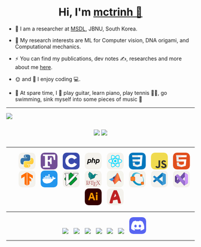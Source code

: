 <h1 align="center">Hi, I'm <a href="https://trinhminhchien.com/" target="blank">
mctrinh 👋</a> </h1>


- 🏦 I am a researcher at <a href="https://msdl.jbnu.ac.kr/" target="blank">MSDL</a>, JBNU, South Korea.

- 🌱 My research interests are ML for Computer vision, DNA origami, and Computational mechanics.
- ⚡ You can find my publications, dev notes ✍️, researches and more about me <a href="https://trinhminhchien.com/" target="blank">here</a>.

- 🌞 and 🌙 I enjoy coding 💻.

- 🌴 At spare time, I 🍑 play guitar, learn piano, play tennis 💪🏼, go swimming, sink myself into some pieces of music 🎵

---

<div align="left">

![](https://komarev.com/ghpvc/?username=mctrinh&style=flat)

</div>

<div align="center">
<div style="display: flex; align-items: center; justify-content: center;">

[![](https://github-readme-stats.vercel.app/api?username=mctrinh&show_icons=true&theme=tokyonight&hide_border=true&locale=en)](https://github.com/mctrinh)
[![](https://github-readme-streak-stats.herokuapp.com/?user=mctrinh&theme=tokyonight&hide_border=true)](https://github.com/mctrinh)

</div>
</div>

---

<p align="center">

 <div align="center"  class="icons-social" style="margin-left: 10px;">
        <a style="margin-left: 10px;" target="_blank">
            <svg xmlns="http://www.w3.org/2000/svg" width="45" height="45" fill="none" viewBox="0 0 256 256"><rect width="256" height="256" fill="#F4F2ED" rx="60"/><path fill="url(#paint0_linear_2_56)" d="M127.279 29C76.5066 29 79.6772 51.018 79.6772 51.018L79.7338 73.8284H128.185V80.6772H60.4893C60.4893 80.6772 28 76.9926 28 128.222C28 179.452 56.3573 177.636 56.3573 177.636H73.2812V153.863C73.2812 153.863 72.369 125.506 101.186 125.506H149.24C149.24 125.506 176.239 125.942 176.239 99.4123V55.5461C176.239 55.5461 180.338 29 127.279 29ZM100.563 44.339C105.384 44.339 109.28 48.2351 109.28 53.0556C109.28 57.8761 105.384 61.7723 100.563 61.7723C95.7426 61.7723 91.8465 57.8761 91.8465 53.0556C91.8465 48.2351 95.7426 44.339 100.563 44.339Z"/><path fill="url(#paint1_linear_2_56)" d="M128.721 227.958C179.493 227.958 176.323 205.941 176.323 205.941L176.266 183.13H127.815V176.281H195.511C195.511 176.281 228 179.966 228 128.736C228 77.5062 199.643 79.323 199.643 79.323H182.719V103.096C182.719 103.096 183.631 131.453 154.814 131.453H106.76C106.76 131.453 79.7607 131.016 79.7607 157.546V201.412C79.7607 201.412 75.6615 227.958 128.721 227.958ZM155.437 212.619C150.616 212.619 146.72 208.723 146.72 203.903C146.72 199.082 150.616 195.186 155.437 195.186C160.257 195.186 164.154 199.082 164.154 203.903C164.154 208.723 160.257 212.619 155.437 212.619Z"/><defs><linearGradient id="paint0_linear_2_56" x1="47.22" x2="146.333" y1="46.896" y2="145.02" gradientUnits="userSpaceOnUse"><stop stop-color="#387EB8"/><stop offset="1" stop-color="#366994"/></linearGradient><linearGradient id="paint1_linear_2_56" x1="108.056" x2="214.492" y1="109.905" y2="210.522" gradientUnits="userSpaceOnUse"><stop stop-color="#FFE052"/><stop offset="1" stop-color="#FFC331"/></linearGradient></defs></svg></a>
        <a style="margin-left: 10px;"  target="_blank">
			<svg xmlns="http://www.w3.org/2000/svg" width="45" height="45" fill="none" viewBox="0 0 256 256"><rect width="256" height="256" fill="#734F96" rx="60"/><path fill="#fff" d="M35 206.2L44.8 205.6C64.7 204.3 64.5 204.4 65.5 188.8C66.4 174 65.2663 58.1234 64.6 55.8C63.5025 51.973 59.3844 49.7719 47.1 49.775L35 49.7V28H221V111.1L199.1 110.775C198.9 110.575 198.3 104.7 197.9 99.2999C195.6 73.9 189.9 59.2858 178.9 53.5858C173.1 50.5858 164.043 49.7016 135.035 49.6928L108 49.7V112H112.8C120.9 111.9 131.2 110 134.6 107.9C139 105.2 142.7 97.3999 144 88C144.98 81.1397 145.736 76.0067 145.736 76.0067L167 76V175H145V171.1C145 164.7 142 149.8 139.9 145.3C136.6 138.4 131 136 115.1 134.5L107.8 133.8L108.2 165.9C108.5 196.4 108.7 198.1 110.6 200.7C113 203.9 115.6 204.5 131.5 205.7L142.173 206.208L142.1 228H35V206.2Z"/></svg></a>
        <a style="margin-left: 10px;" target="_blank">
			<svg width="45" height="45" viewBox="0 0 256 256" fill="none" xmlns="http://www.w3.org/2000/svg">
            <rect width="256" height="256" rx="60" fill="#394AAB"/>
            <path d="M134.001 33C169.144 33 199.828 52.0863 216.262 80.4561L216.102 80.183L174.753 103.991C166.607 90.1977 151.672 80.8892 134.54 80.6975L134.001 80.6945C107.875 80.6945 86.6945 101.874 86.6945 127.999C86.6945 136.543 88.9723 144.552 92.9335 151.469C101.088 165.704 116.416 175.306 134.001 175.306C151.693 175.306 167.109 165.582 175.222 151.195L175.025 151.54L216.311 175.458C200.057 203.588 169.794 222.615 135.059 222.994L134.001 223C98.746 223 67.9753 203.796 51.582 175.276C43.5791 161.353 39 145.212 39 127.999C39 75.5334 81.5323 33 134.001 33Z" fill="white"/>
            </svg></a>
		<a style="margin-left: 10px;" target="_blank">
            <svg xmlns="http://www.w3.org/2000/svg" width="45" height="45" fill="none" viewBox="0 0 256 256"><rect width="256" height="256" fill="#F4F2ED" rx="60"/><path fill="#000" d="M49.158 100.246H77.566C85.904 100.316 91.946 102.72 95.692 107.454C99.438 112.188 100.674 118.654 99.402 126.852C98.908 130.598 97.812 134.272 96.116 137.876C94.49 141.48 92.23 144.73 89.332 147.628C85.798 151.302 82.018 153.634 77.99 154.624C73.962 155.614 69.792 156.108 65.482 156.108H52.762L48.734 176.248H34L49.158 100.246V100.246ZM61.56 112.33L55.2 144.13C55.624 144.2 56.048 144.236 56.472 144.236C56.966 144.236 57.462 144.236 57.956 144.236C64.74 144.306 70.394 143.636 74.916 142.222C79.438 140.738 82.478 135.58 84.032 126.746C85.304 119.326 84.032 115.05 80.216 113.92C76.47 112.79 71.772 112.26 66.118 112.33C65.27 112.4 64.458 112.436 63.68 112.436C62.974 112.436 62.232 112.436 61.454 112.436L61.56 112.33"/><path fill="#000" d="M116.186 80H130.814L126.68 100.246H139.824C147.032 100.388 152.402 101.872 155.936 104.698C159.54 107.524 160.6 112.896 159.116 120.81L152.014 156.108H137.174L143.958 122.4C144.664 118.866 144.452 116.358 143.322 114.874C142.192 113.39 139.754 112.648 136.008 112.648L124.242 112.542L115.55 156.108H100.922L116.186 80Z"/><path fill="#000" d="M174.824 100.246H203.232C211.57 100.316 217.612 102.72 221.358 107.454C225.104 112.188 226.34 118.654 225.068 126.852C224.574 130.598 223.478 134.272 221.782 137.876C220.156 141.48 217.896 144.73 214.998 147.628C211.464 151.302 207.684 153.634 203.656 154.624C199.628 155.614 195.458 156.108 191.148 156.108H178.428L174.4 176.248H159.666L174.824 100.246V100.246ZM187.226 112.33L180.866 144.13C181.29 144.2 181.714 144.236 182.138 144.236C182.632 144.236 183.128 144.236 183.622 144.236C190.406 144.306 196.06 143.636 200.582 142.222C205.104 140.738 208.144 135.58 209.698 126.746C210.97 119.326 209.698 115.05 205.882 113.92C202.136 112.79 197.438 112.26 191.784 112.33C190.936 112.4 190.124 112.436 189.346 112.436C188.64 112.436 187.898 112.436 187.12 112.436L187.226 112.33"/></svg></a>
		<a style="margin-left: 10px;" target="_blank">
            <svg xmlns="http://www.w3.org/2000/svg" width="45" height="45" fill="none" viewBox="0 0 256 256"><rect width="256" height="256" fill="#F4F2ED" rx="60"/><path fill="#00D8FF" d="M128.001 146.951C138.305 146.951 146.657 138.598 146.657 128.295C146.657 117.992 138.305 109.639 128.001 109.639C117.698 109.639 109.345 117.992 109.345 128.295C109.345 138.598 117.698 146.951 128.001 146.951Z"/><path fill-rule="evenodd" stroke="#00D8FF" stroke-width="8.911" d="M128.002 90.3633C153.05 90.3633 176.319 93.9575 193.864 99.9976C215.003 107.275 228 118.306 228 128.295C228 138.704 214.226 150.423 191.525 157.944C174.363 163.63 151.779 166.598 128.002 166.598C103.624 166.598 80.5389 163.812 63.1834 157.881C41.2255 150.376 28 138.506 28 128.295C28 118.387 40.4096 107.441 61.2515 100.175C78.8617 94.0353 102.705 90.3633 127.998 90.3633H128.002Z" clip-rule="evenodd"/><path fill-rule="evenodd" stroke="#00D8FF" stroke-width="8.911" d="M94.9811 109.438C107.495 87.7402 122.232 69.3783 136.23 57.1971C153.094 42.5206 169.144 36.7728 177.796 41.7623C186.813 46.9623 190.084 64.7496 185.259 88.1712C181.614 105.879 172.9 126.925 161.021 147.523C148.842 168.641 134.897 187.247 121.09 199.315C103.619 214.587 86.7284 220.114 77.8833 215.013C69.3003 210.067 66.0181 193.846 70.1356 172.161C73.6145 153.838 82.3451 131.349 94.977 109.438L94.9811 109.438Z" clip-rule="evenodd"/><path fill-rule="evenodd" stroke="#00D8FF" stroke-width="8.911" d="M95.0123 147.578C82.4633 125.904 73.9194 103.962 70.3531 85.7517C66.0602 63.8109 69.0954 47.0355 77.7401 42.0315C86.7485 36.8163 103.792 42.866 121.674 58.7437C135.194 70.7479 149.077 88.8052 160.99 109.383C173.204 130.481 182.358 151.856 185.919 169.844C190.425 192.608 186.778 210.001 177.941 215.116C169.367 220.08 153.676 214.825 136.945 200.427C122.809 188.263 107.685 169.468 95.0123 147.578Z" clip-rule="evenodd"/></svg></a>
		<a style="margin-left: 10px;" target="_blank">
            <svg width="45" height="45" viewBox="0 0 256 256" fill="none" xmlns="http://www.w3.org/2000/svg">
            <rect width="256" height="256" rx="60" fill="#0277BD"/>
            <path d="M53.7527 102.651L56.6155 134.593H128.096V102.651H53.7527Z" fill="#EBEBEB"/>
            <path d="M128.095 38H127.985H48L50.9036 69.9423H128.095V38Z" fill="#EBEBEB"/>
            <path d="M128.095 218.841V185.608L127.955 185.645L92.3813 176.04L90.1072 150.564H72.821H58.0425L62.5175 200.718L127.948 218.882L128.095 218.841Z" fill="#EBEBEB"/>
            <path d="M167.318 134.593L163.61 176.019L127.985 185.635V218.866L193.468 200.718L193.948 195.321L201.454 111.229L202.233 102.651L208 38H127.985V69.9423H172.994L170.088 102.651H127.985V134.593H167.318Z" fill="white"/>
            </svg></a>
		<a style="margin-left: 10px;" target="_blank">
            <svg width="45" height="45" viewBox="0 0 256 256" fill="none" xmlns="http://www.w3.org/2000/svg">
            <rect width="256" height="256" rx="60" fill="#F0DB4F"/>
            <path d="M67.3117 213.932L86.9027 202.076C90.6821 208.777 94.1202 214.447 102.367 214.447C110.272 214.447 115.256 211.355 115.256 199.327V117.529H139.314V199.667C139.314 224.584 124.708 235.926 103.398 235.926C84.1533 235.926 72.9819 225.959 67.3113 213.93" fill="#323330"/>
            <path d="M152.381 211.354L171.969 200.013C177.126 208.434 183.828 214.62 195.684 214.62C205.653 214.62 212.009 209.636 212.009 202.762C212.009 194.514 205.479 191.592 194.481 186.782L188.468 184.203C171.111 176.815 159.597 167.535 159.597 147.945C159.597 129.901 173.345 116.153 194.826 116.153C210.12 116.153 221.118 121.481 229.022 135.4L210.291 147.429C206.166 140.04 201.7 137.119 194.826 137.119C187.78 137.119 183.312 141.587 183.312 147.429C183.312 154.646 187.78 157.568 198.09 162.037L204.104 164.614C224.553 173.379 236.067 182.313 236.067 202.418C236.067 224.072 219.055 235.928 196.2 235.928C173.861 235.928 159.426 225.274 152.381 211.354" fill="#323330"/>
            </svg></a>
		<a style="margin-left: 10px;" target="_blank">
            <svg xmlns="http://www.w3.org/2000/svg" width="45" height="45" fill="none" viewBox="0 0 256 256"><rect width="256" height="256" fill="#E14E1D" rx="60"/><path fill="#fff" d="M48 38L56.6098 134.593H167.32L163.605 176.023L127.959 185.661L92.38 176.037L90.0012 149.435H57.9389L62.5236 200.716L127.951 218.888L193.461 200.716L202.244 102.655H85.8241L82.901 69.9448H205.041H205.139L208 38H48Z"/><path fill="#EBEBEB" d="M128 38H48L56.6098 134.593H128V102.655H85.8241L82.901 69.9448H128V38Z"/><path fill="#EBEBEB" d="M128 185.647L127.959 185.661L92.38 176.037L90.0012 149.435H57.9388L62.5236 200.716L127.951 218.888L128 218.874V185.647Z"/></svg></a>
		<a style="margin-left: 10px;" target="_blank">
            <svg width="45" height="45" viewBox="0 0 256 256" fill="none" xmlns="http://www.w3.org/2000/svg">
            <rect width="256" height="256" rx="60" fill="#F4F2ED"/>
            <path d="M124.228 229L90.623 208.89V90.31L40 120.459L40.123 75.545L124.228 26V229ZM131.784 26V229L165.393 208.89V151.781L190.763 166.895L190.612 127.833L165.393 112.988V90.31L216 120.459L215.878 75.545L131.784 26Z" fill="#FF6F00"/>
            </svg></a>
		<a style="margin-left: 10px;" target="_blank">
            <svg xmlns="http://www.w3.org/2000/svg" width="45" height="45" fill="none" viewBox="0 0 256 256"><rect width="256" height="256" fill="#2396ED" rx="60"/><path fill="#fff" d="M141.187 122.123H161.904V103.379H141.187V122.123ZM116.525 122.123H137.241V103.379H116.525V122.123ZM92.3554 122.123H113.072V103.379H92.3554V122.123ZM68.1859 122.123H88.4093V103.379H68.1859V122.123ZM43.5233 122.123H64.2399V103.379H43.5233V122.123ZM68.1859 99.4333H88.4093V80.6896H68.1859V99.4333ZM92.3554 99.4333H113.072V80.6896H92.3554V99.4333ZM116.525 99.4333H137.241V80.6896H116.525V99.4333ZM116.525 76.7436H137.241V58H116.525V76.7436ZM228 113.738C228 113.738 219.121 105.352 200.871 108.312C198.898 94.0075 183.607 85.6222 183.607 85.6222C183.607 85.6222 169.303 102.886 179.661 122.123C176.702 123.603 171.769 125.576 164.37 125.576H28.7257C26.2594 134.948 26.2594 197.097 94.3284 197.097C143.16 197.097 179.661 174.408 196.925 132.974C222.574 134.948 228 113.738 228 113.738Z"/></svg></a>
		<a style="margin-left: 10px;" target="_blank">
            <svg xmlns="http://www.w3.org/2000/svg" width="45" height="45" fill="none" viewBox="0 0 256 256"><rect width="256" height="256" fill="#F4F2ED" rx="60"/><path fill="#019833" stroke="#000" stroke-width="4" d="M135.498 39.4619C128.076 32.03 116.032 32.03 108.61 39.462L33.4081 114.765C26.0001 122.183 26.0001 134.199 33.4081 141.617L108.186 216.495C115.608 223.927 127.652 223.927 135.074 216.495L210.276 141.191C217.684 133.773 217.684 121.757 210.276 114.339L135.498 39.4619Z"/><path fill="#fff" stroke="#000" stroke-width="4" d="M161.769 40.7104L159.083 43.3988V53.2693L161.435 55.6235H173.86V65.1606L91.672 148.576V55.7425H105.331L108.133 52.9365V42.9482L105.546 40.9465H33.6672L31.3158 43.3007V53.5048L33.7069 55.8988H46.2085V216.316C46.2085 222.361 50.6553 227.485 56.6396 228.335V228.335C60.4891 228.883 64.3678 227.553 67.0718 224.759L235 51.2474V43.4001L232.315 40.7117L161.769 40.7104Z"/></svg></a>
		<a style="margin-left: 10px;" target="_blank">
            <svg xmlns="http://www.w3.org/2000/svg" width="45" height="45" fill="none" viewBox="0 0 256 256"><rect width="256" height="256" fill="#F4F2ED" rx="60"/><path fill="#9F393D" d="M67.8948 193.68H65.7476C64.8888 202.533 63.6863 213.294 48.57 213.294H41.6131C37.5764 213.294 37.4046 212.687 37.4046 209.823V163.738C37.4046 160.787 37.4046 159.572 45.4781 159.572H48.3124V156.968C45.2204 157.229 37.4905 157.229 33.9691 157.229C30.6195 157.229 23.9202 157.229 21 156.968V159.572H22.9754C29.5888 159.572 29.7606 160.526 29.7606 163.651V209.215C29.7606 212.34 29.5888 213.294 22.9754 213.294H21V215.985H65.5759L67.8948 193.68V193.68Z"/><path fill="#9F393D" d="M66.4348 156.881C66.0913 155.84 65.9195 155.493 64.8029 155.493C63.6864 155.493 63.4287 155.84 63.0852 156.881L49.2572 192.291C48.656 193.767 47.6253 196.457 42.3003 196.457V198.627H55.6129V196.457C52.9504 196.457 51.3185 195.242 51.3185 193.506C51.3185 193.072 51.4044 192.899 51.5762 192.291L54.4964 184.827H71.5022L74.9377 193.68C75.1095 194.027 75.2813 194.461 75.2813 194.721C75.2813 196.457 72.0175 196.457 70.3857 196.457V198.627H87.3056V196.457H86.1032C82.0664 196.457 81.637 195.85 81.0358 194.114L66.4348 156.881V156.881ZM62.9993 163.043L70.6433 182.658H55.3553L62.9993 163.043V163.043Z"/><path fill="#9F393D" d="M135.231 157.489H82.9251L81.3792 176.93H83.4405C84.6429 162.956 85.9312 160.092 98.9003 160.092C100.446 160.092 102.679 160.092 103.538 160.266C105.342 160.613 105.342 161.568 105.342 163.564V209.128C105.342 212.079 105.342 213.294 96.3237 213.294H92.8881V215.985C96.4095 215.724 105.084 215.724 109.035 215.724C112.986 215.724 121.832 215.724 125.354 215.985V213.294H121.918C112.9 213.294 112.9 212.079 112.9 209.128V163.564C112.9 161.828 112.9 160.613 114.446 160.266C115.391 160.092 117.71 160.092 119.342 160.092C132.225 160.092 133.513 162.956 134.716 176.93H136.863C136.863 176.93 135.231 157.489 135.231 157.489Z"/><path fill="#9F393D" d="M181.267 213.207H179.12C176.972 226.486 174.997 232.822 160.31 232.822H148.973C144.936 232.822 144.764 232.214 144.764 229.35V206.264H152.408C160.74 206.264 161.684 209.042 161.684 216.419H163.832V193.506H161.684C161.684 200.883 160.74 203.574 152.408 203.574H144.764V182.831C144.764 179.967 144.936 179.36 148.973 179.36H159.967C173.107 179.36 175.341 184.133 176.715 196.197H178.862C178.862 196.197 176.457 176.756 176.457 176.756H128.36V179.36H130.335C136.949 179.36 137.12 180.314 137.12 183.439V228.743C137.12 231.867 136.949 232.822 130.335 232.822H128.36V235.512H177.66L181.267 213.207V213.207Z"/><path fill="#9F393D" d="M207.119 182.571L218.886 165.213C220.69 162.436 223.61 159.659 231.254 159.572V156.968H210.812V159.572C214.248 159.659 216.138 161.568 216.138 163.564C216.138 164.432 215.966 164.606 215.365 165.56L205.573 180.141C205.573 180.141 194.58 163.477 194.58 163.477C194.408 163.217 193.978 162.523 193.978 162.175C193.978 161.134 195.868 159.659 199.475 159.572V156.968C196.555 157.229 190.285 157.229 187.022 157.229C184.359 157.229 179.034 157.142 175.856 156.968V159.572H177.488C182.212 159.572 183.844 160.179 185.476 162.609L201.193 186.65L187.193 207.566C185.991 209.302 183.414 213.294 174.825 213.294V215.985H195.267V213.294C191.316 213.208 189.856 210.864 189.856 209.302C189.856 208.521 190.113 208.174 190.715 207.219L202.825 189.08L216.395 209.736C216.567 210.083 216.825 210.43 216.825 210.691C216.825 211.732 214.935 213.208 211.242 213.294V215.985C214.248 215.724 220.518 215.724 223.696 215.724C227.303 215.724 231.254 215.811 234.861 215.985V213.294H233.229C228.763 213.294 226.959 212.86 225.156 210.17L207.119 182.571V182.571Z"/><path fill="#000" d="M67.0328 21.075C68.532 23.7761 70.0915 26.1015 71.7182 28.103L71.7379 28.1227C71.7434 28.1298 71.7519 28.1354 71.7576 28.1424C71.0082 28.033 70.2364 27.9567 69.4346 27.9651C67.8509 27.9818 66.1502 28.2539 64.3162 28.8314C67.466 31.469 70.1479 33.3973 72.5054 34.8948C72.4478 34.8758 72.3857 34.8544 72.3282 34.8357L72.5054 34.9342C68.853 33.791 64.9128 33.6512 60.3002 35.8397C63.6123 37.9124 66.3918 39.4246 68.8443 40.5645C68.7726 40.5538 68.6994 40.5351 68.6278 40.5251L68.805 40.6235C64.9829 39.9653 61.0164 40.3353 56.6977 43.1827C59.5135 44.4375 61.9598 45.3846 64.1391 46.116H64.1588L64.2967 46.1948C60.6521 46.3364 57.0401 47.4712 53.5086 50.821C56.5936 51.5863 59.235 52.0973 61.5603 52.4353C61.495 52.4485 61.4287 52.4607 61.3635 52.4746C61.2727 52.4731 61.1782 52.4762 61.0878 52.4746L61.1863 52.514C58.4695 53.131 55.8203 54.4931 53.2334 57.101C55.3295 57.5539 57.2156 57.9057 58.9424 58.1641C56.8165 59.1916 54.7973 60.784 52.9578 63.2234C55.3732 63.411 57.5131 63.4911 59.4346 63.4991C57.1099 64.5747 54.9193 66.2635 52.9774 68.9916C56.4274 69.164 59.3112 69.1566 61.7966 69.0113C61.7502 69.0303 61.7052 69.0509 61.6589 69.0703C61.5078 69.0838 61.3562 69.0934 61.206 69.1096L61.4226 69.1884C58.8385 70.3229 56.4468 72.1614 54.3946 75.2714C58.6822 75.334 62.0784 75.1316 64.9266 74.7793C64.8398 74.8028 64.7571 74.8332 64.6706 74.858C64.5607 74.8643 64.4445 74.8696 64.336 74.8777L64.4738 74.917C61.1148 75.9177 58.0131 77.8452 55.438 81.7482C58.9015 81.7987 61.7934 81.6676 64.277 81.4332C64.2231 81.4626 64.1731 81.5017 64.1195 81.5316C61.1521 83.187 58.6012 85.6734 56.9142 89.879C59.9603 89.302 62.5135 88.6932 64.7297 88.0481C64.693 88.0773 64.6481 88.0972 64.6116 88.1268L64.7494 88.1071C62.4681 89.8096 60.5502 92.195 59.257 95.7258C61.3541 95.2622 63.2278 94.775 64.9069 94.2886C63.3996 96.1111 62.2354 98.386 61.58 101.376C63.8573 100.537 65.8325 99.7302 67.5843 98.9346C67.5631 98.9594 67.5463 98.9883 67.5252 99.0133C67.4894 99.0415 67.4419 99.0638 67.4071 99.092L67.4662 99.0723C65.8592 100.998 64.6331 103.42 64.0211 106.632C67.2273 105.35 69.8353 104.119 72.0333 102.951C71.9712 103.011 71.8949 103.067 71.8365 103.128L71.8955 103.108C69.9515 105.24 68.5001 107.979 67.9189 111.75C71.7034 110.079 74.6195 108.527 77.0139 107.065C76.9886 107.091 76.9602 107.118 76.9352 107.144L77.0927 107.065C74.3741 109.393 72.2884 112.482 71.5609 117.203C76.6615 114.951 80.2291 112.912 82.9987 111.022C81.8093 113.427 81.1808 116.23 81.4828 119.743C86.4125 115.961 89.5338 112.911 91.8575 110.215C91.8536 110.254 91.8607 110.294 91.8575 110.333C91.7166 112.042 91.8231 113.895 92.33 115.943C95.2526 110.922 98.1756 108.841 101.149 107.124C97.4301 109.535 98.0979 111.488 98.0979 113.719C102.52 109.062 108.673 104.115 110.559 101.021C108.037 104.809 107.03 108.406 106.366 111.573C93.4613 118.398 85.5858 120.185 76.7777 122.912C80.1946 124.165 83.8622 125.383 82.3489 127.125L78.3132 131.161C80.8936 130.359 83.5292 129.202 85.8137 130.767C85.5895 132.884 82.9199 133.962 80.6361 135.196C84.6568 133.748 85.5242 134.089 86.5814 134.429C87.1096 136.965 85.2753 138.325 84.0813 140C94.2086 132.3 107.415 126.22 116.721 123.68C129.811 119.272 146.7 114.676 151.291 103.501L155.878 85.0747C161.259 79.2506 166.208 73.2212 168.556 65.8808C183.54 62.9818 195.662 64.0209 208.302 64.3453C207.15 64.1533 169.717 57.8095 169.717 57.8095C158.774 42.8379 142.45 53.0203 137.077 67.8103C135.72 71.5432 127.98 71.535 125.738 67.7906C116.871 48.7011 89.947 28.5137 67.0328 21.0753V21.0752L67.0328 21.075Z"/><path fill="teal" d="M66.7719 20.0002C68.2818 22.7202 69.8515 25.0409 71.4904 27.0521C70.7411 26.9428 69.9691 26.8785 69.1673 26.8869C67.5836 26.9036 65.8906 27.1665 64.0565 27.744C67.257 30.4241 69.9618 32.38 72.3477 33.8874C68.6619 32.7101 64.6927 32.5424 60.0302 34.7547C63.4359 36.8858 66.2945 38.426 68.7965 39.5765C64.896 38.8576 60.8514 39.1851 56.4371 42.0958C59.3516 43.3945 61.872 44.3696 64.1086 45.1107C60.4373 45.239 56.8035 46.3729 53.247 49.7466C56.332 50.512 58.9752 51.0194 61.3003 51.3573C58.4546 51.9323 55.6631 53.2973 52.9577 56.0242C55.0538 56.4771 56.9406 56.8189 58.6674 57.0774C56.5416 58.1049 54.5288 59.6973 52.6892 62.1366C55.1046 62.3242 57.2416 62.4075 59.163 62.4154C56.8382 63.4911 54.662 65.1907 52.7202 67.9187C56.1701 68.0911 59.0519 68.0743 61.5378 67.9289C58.8059 69.0458 56.288 70.933 54.1347 74.1963C58.4223 74.2589 61.818 74.053 64.6659 73.7007C61.1311 74.6604 57.8591 76.5901 55.167 80.6701C58.6305 80.7206 61.5214 80.5946 64.0052 80.3603C60.9687 82.015 58.3608 84.5249 56.6435 88.8064C59.7696 88.2144 62.3895 87.5806 64.6455 86.917C62.2956 88.6271 60.3204 91.029 58.9976 94.6401C61.0948 94.1765 62.956 93.6911 64.6351 93.2049C63.1278 95.0273 61.9659 97.3083 61.3105 100.298C63.5878 99.4595 65.5576 98.6467 67.3093 97.8511C65.6451 99.7986 64.374 102.264 63.7472 105.554C66.9534 104.272 69.5613 103.047 71.7594 101.878C69.7444 104.032 68.2452 106.803 67.6501 110.665C71.5537 108.941 74.5486 107.345 76.9838 105.843C74.1871 108.187 72.0366 111.303 71.2947 116.116C76.3954 113.865 79.9551 111.822 82.7246 109.932C81.5352 112.337 80.9048 115.154 81.2068 118.666C86.1365 114.884 89.2593 111.823 91.5831 109.126C91.4263 110.868 91.55 112.762 92.0684 114.857C95.6074 108.776 99.1244 107.001 102.764 104.972C96.9668 107.891 97.8262 110.088 97.8262 112.637C102.249 107.98 108.416 103.041 110.303 99.9474C107.78 103.735 106.754 107.322 106.09 110.489C93.1853 117.314 85.328 119.097 76.5191 121.825C79.9359 123.079 83.5976 124.306 82.0843 126.048L78.0472 130.075C80.6276 129.273 83.2587 128.128 85.5432 129.693C85.319 131.81 82.6437 132.878 80.3599 134.112C84.3805 132.663 85.25 132.998 86.3071 133.338C86.8353 135.874 85.0025 137.238 83.8085 138.913C93.9358 131.213 107.15 125.13 116.456 122.589C129.546 118.181 146.424 113.599 151.014 102.425L155.619 83.9945C161 78.1704 165.95 72.1307 168.298 64.7903C183.283 61.8913 195.399 62.9379 208.039 63.2622C206.887 63.0702 169.445 56.7264 169.445 56.7264C158.502 41.7548 142.191 51.9313 136.817 66.7209C135.461 70.4538 127.723 70.455 125.481 66.7107C116.614 47.6211 89.6869 27.4384 66.7726 20.0001V20L66.7719 20.0002Z"/><path fill="#fff" d="M155.177 59.0692L155.079 59.2267C154.691 59.9501 154.034 60.4439 153.11 60.7426C152.187 61.0412 151.004 61.1369 149.626 61.0772L148.76 61.0378L149.39 61.6482C149.709 61.9558 149.799 62.2013 149.803 62.4159C149.808 62.6305 149.715 62.8623 149.508 63.1246C149.093 63.6494 148.269 64.2191 147.5 64.798L147.244 64.9751L147.421 65.2311C148.062 66.2151 148.356 66.9726 148.425 67.554C148.494 68.1355 148.359 68.5526 148.09 68.9123C147.553 69.6321 146.375 70.1198 145.314 70.7235L145.118 70.8219L145.157 71.0582C145.248 71.6116 145.099 72.0639 144.704 72.5149C144.309 72.9658 143.645 73.3959 142.755 73.7749L142.519 73.8733L142.558 74.1293C142.736 75.3144 143.092 76.3457 143.838 77.0034C144.52 77.6052 145.553 77.7638 146.87 77.4955C147.099 78.7589 147.428 79.9078 148.189 80.6651C148.959 81.4326 150.18 81.6596 151.811 81.236C152.178 82.1208 152.715 82.7513 153.327 83.1652C153.999 83.6197 154.878 83.803 155.6 84.0275L156.028 83.567C155.311 83.3443 154.252 83 153.681 82.614C153.11 82.2281 152.646 81.6986 152.323 80.7833L152.224 80.4683L151.909 80.5667C150.232 81.0822 149.302 80.8501 148.661 80.2123C148.021 79.5746 147.661 78.4217 147.441 77.0822L147.382 76.7278L147.027 76.8262C145.645 77.187 144.828 77.0025 144.271 76.5112C143.751 76.0524 143.443 75.2389 143.267 74.2276C144.068 73.8573 144.755 73.4522 145.196 72.9481C145.628 72.4555 145.814 71.8475 145.787 71.2157C146.764 70.6781 147.943 70.2162 148.622 69.3061C148.977 68.8303 149.161 68.2049 149.075 67.4753C148.996 66.8115 148.671 66.0446 148.11 65.1326C148.799 64.6254 149.546 64.117 150.02 63.5183C150.283 63.1855 150.481 62.8171 150.472 62.3963C150.468 62.1642 150.245 61.9527 150.118 61.7269C151.316 61.7426 152.407 61.6637 153.307 61.3725C154.256 61.0658 155.001 60.5068 155.492 59.7386C156.91 59.7457 158.378 60.0575 159.863 60.2504C161.388 60.4487 162.94 60.5019 164.41 59.8567L164.135 59.2465C162.834 59.8173 161.445 59.7936 159.961 59.6008C158.477 59.408 156.931 59.058 155.374 59.0693H155.177L155.177 59.0692Z"/><path fill="#fff" stroke="#fff" stroke-width=".661" d="M160.686 58.8242C160.686 60.3691 159.434 61.6215 157.889 61.6215C156.344 61.6215 155.092 60.3691 155.092 58.8242C155.092 57.2794 156.344 56.0269 157.889 56.0269C159.434 56.0269 160.686 57.2793 160.686 58.8242Z"/><path fill="#fff" d="M169.041 56.2C166.529 59.467 165.898 58.6232 164.369 59.1709L164.113 59.2693L164.153 59.5449C164.741 62.8263 166.686 63.8689 168.204 65.0616L168.288 64.7962L168.692 64.7193C167.171 63.5236 165.506 62.5109 164.901 59.7221C166.014 59.4587 167.077 59.7955 169.448 56.7101L169.041 56.2001V56.2Z"/><path fill="#fff" d="M72.3442 33.8794C77.0896 36.8218 84.8996 39.856 89.9155 43.0258C92.6748 44.7827 95.1532 46.5334 97.0813 48.0457C99.0094 49.5582 100.435 51.1207 100.96 51.6287C101.484 52.1367 101.84 51.8966 101.491 51.2349C101.142 50.5733 99.4247 49.0436 97.4751 47.5142C95.5255 45.9849 93.0455 44.2419 90.2698 42.4745C84.7184 38.9398 78.2029 35.7793 72.3445 33.879L72.3442 33.8794Z"/><path fill="#fff" d="M71.4905 27.0505C73.4798 27.5099 76.4158 29.2065 79.6806 31.0217C82.9455 32.8369 86.5038 35.0707 89.7597 37.2426C93.0158 39.4145 95.5263 41.3154 97.5332 42.8467C99.439 44.4776 100.38 45.5337 100.745 45.5305C100.795 45.5405 100.844 45.5413 100.922 45.5305C101 45.5197 101.131 45.4596 101.197 45.3336C101.264 45.2078 101.238 45.102 101.217 45.0384C101.196 44.9747 101.185 44.941 101.158 44.9005C101.05 44.7388 100.886 44.5874 100.646 44.369C100.167 43.9323 99.3739 43.2901 98.3626 42.5185C96.3399 40.9752 93.4007 38.8705 90.1338 36.6913C86.8668 34.5121 83.2834 32.2591 79.9955 30.4311C78.8267 29.998 73.095 26.9668 71.4901 27.0504H71.49L71.4905 27.0505Z"/><path fill="#fff" d="M68.7717 39.5781C74.8623 42.0641 83.5268 44.9843 89.3101 48.6194C92.4175 50.5927 95.124 52.5583 97.1452 54.171C98.1558 54.9773 98.9999 55.7021 99.6257 56.2774C100.252 56.8528 100.604 57.3751 100.807 57.5177C101.23 57.8161 101.555 57.6178 101.358 57.1436C101.21 56.7855 100.72 56.3748 100.078 55.7852C99.4372 55.1957 98.5789 54.4732 97.5586 53.6591C95.518 52.031 92.7937 50.0355 89.6644 48.0484C83.406 44.0743 75.9242 40.5803 68.772 39.5777L68.7717 39.5781Z"/><path fill="#fff" d="M64.0847 45.103C68.8314 45.1061 78.6366 49.4509 82.7696 51.6284C89.4708 55.2022 95.5645 59.7963 98.9323 63.0068C99.3057 63.3629 99.8513 63.0487 99.4245 62.5541C96.2963 58.9293 89.8355 54.6575 83.0847 51.0571C76.3339 47.4567 69.3437 45.0973 64.0845 45.1026L64.0847 45.103Z"/><path fill="#fff" d="M61.342 51.355C68.4781 52.3992 77.0321 55.2796 83.2644 58.4007C86.7423 60.1666 89.8436 62.058 92.2219 63.7357C94.5999 65.4134 96.3558 67.3023 96.7891 67.791C97.2224 68.2798 97.7385 68.3002 97.3403 67.4367C96.9421 66.5732 95.0053 64.8843 92.5959 63.1845C90.1866 61.4846 87.0651 59.5897 83.5601 57.81C76.5498 54.2506 68.5664 51.4504 61.3422 51.3549L61.342 51.355Z"/><path fill="#fff" d="M63.6973 56.6664C61.9246 56.5118 60.3289 56.8753 58.7031 57.0785C65.0438 56.4843 73.9103 59.3961 79.8208 62.1196C86.7832 65.3836 92.5643 69.8648 95.3339 72.7109C95.7674 73.1564 96.0738 72.5887 95.8457 72.2974C93.267 69.0052 87.1261 64.8048 80.0964 61.5094C74.8244 59.0378 69.0159 57.1307 63.6973 56.6666V56.6664Z"/><path fill="#fff" d="M59.1921 62.381C65.4318 62.8435 73.7859 64.3376 79.6379 67.0239C85.5234 69.7767 89.9897 73.346 92.2368 75.3712C92.5826 75.6828 93.1941 75.4621 92.7093 74.8987C90.6585 72.5159 85.8899 69.2199 79.9326 66.4336C73.9756 63.6474 66.7394 61.8629 59.1919 62.3813L59.1921 62.381Z"/><path fill="#fff" d="M64.7959 67.5738C63.4794 67.5293 62.8619 67.7756 61.5918 67.9128C65.8268 68.0994 72.5569 69.2257 76.2733 70.4874C81.0962 72.1606 85.0617 74.6811 87.3175 76.6493C87.753 77.0293 88.0777 76.5195 87.79 76.1965C85.6774 73.8258 81.3838 71.5554 76.4897 69.8574C72.8194 68.584 68.7454 67.7074 64.7959 67.5738H64.7959Z"/><path fill="#fff" d="M64.6142 73.7152C73.6673 74.3261 79.1416 75.9212 83.3378 79.6802C83.6522 79.9618 84.1486 79.5741 83.8103 79.2077C79.5041 74.5422 71.0257 73.2422 64.614 73.7153L64.6142 73.7152Z"/><path fill="#fff" d="M71.5854 79.1531C68.841 78.9323 66.5446 79.5321 64.0435 80.3649C71.3629 79.1983 74.4063 79.7577 79.9517 82.3619C80.5839 82.6588 80.5468 81.9594 80.2667 81.791C77.3208 80.0203 74.3293 79.3737 71.585 79.1531L71.5854 79.1531Z"/><path fill="#fff" d="M71.3246 84.2512C68.7298 84.4812 66.5265 85.3723 64.71 86.8497C71.9583 84.0559 73.9615 84.6118 79.5053 86.1834C80.2344 86.3901 80.0078 85.6878 79.7218 85.5731C76.4024 84.2422 73.9197 84.0211 71.3247 84.2511L71.3246 84.2512Z"/><path fill="#fff" d="M85.686 88.7405C81.8187 88.3224 77.4619 88.7914 73.638 89.4886C69.8143 90.1859 66.5257 91.6025 64.6694 93.1124C71.027 90.4274 72.1856 90.4331 73.7566 90.1383C77.5237 89.4513 81.2578 89.1835 85.6472 89.3902C86.0453 89.409 86.0249 88.7771 85.6866 88.7405H85.686Z"/><path fill="#fff" d="M87.9307 91.8706C83.7397 91.7123 79.411 92.7494 75.6661 93.8196C71.9216 94.8898 69.1422 96.3501 67.3093 97.8408C71.0179 96.0569 74.469 94.8494 75.8432 94.4495C79.5354 93.3942 83.2602 92.4807 87.9702 92.5399C88.3361 92.5446 88.5726 91.8948 87.9308 91.8706L87.9307 91.8706Z"/><path fill="#fff" d="M91.3532 94.4472C87.406 95.0299 83.2675 96.1957 79.6594 97.4197C76.0516 98.6438 73.4836 100.098 71.8083 101.838C76.0996 99.3746 78.4597 98.5109 79.8561 98.0301C83.4196 96.821 86.747 95.9797 91.4709 95.0968C92.0379 94.9908 91.5826 94.4132 91.3528 94.4472H91.3532Z"/><path fill="#fff" d="M93.3607 97.7352C85.445 98.9961 80.3153 102.411 77.0549 105.798C82.1078 101.991 85.6228 99.9451 93.4983 98.3846C93.9967 98.2858 93.8462 97.6575 93.3605 97.7349L93.3607 97.7352Z"/><path fill="#fff" d="M97.2179 100.628C89.2563 101.854 84.6649 106.694 82.7529 109.889C87.7902 104.857 91.7105 102.118 97.3554 101.278C97.9267 101.193 97.7809 100.541 97.2176 100.628L97.2179 100.628Z"/><path fill="#fff" d="M99.6206 103.149C98.3789 103.304 96.6892 104.184 95.0928 105.197C93.4963 106.21 92.2918 107.442 91.5735 109.03C93.4965 107.045 94.2663 106.508 95.4471 105.748C96.9798 104.775 98.5244 104.163 99.7781 103.799C100.366 103.628 99.9216 103.112 99.6206 103.149H99.6206Z"/><path fill="#fff" stroke="#fff" stroke-width=".661" d="M160.686 58.8242C160.686 60.3691 159.434 61.6215 157.889 61.6215C156.344 61.6215 155.092 60.3691 155.092 58.8242C155.092 57.2794 156.344 56.0269 157.889 56.0269C159.434 56.0269 160.686 57.2793 160.686 58.8242Z"/><path fill="#37C871" stroke="#fff" stroke-width=".661" d="M160.686 58.8242C160.686 60.3691 159.434 61.6215 157.889 61.6215C156.344 61.6215 155.092 60.3691 155.092 58.8242C155.092 57.2794 156.344 56.0269 157.889 56.0269C159.434 56.0269 160.686 57.2793 160.686 58.8242Z"/></svg></a>
		<a style="margin-left: 10px;" target="_blank">
			<svg width="45" height="45" viewBox="0 0 256 256" fill="none" xmlns="http://www.w3.org/2000/svg">
            <rect width="256" height="256" rx="60" fill="#F4F4ED"/>
            <path d="M33 133.187L86.7974 111.452C92.2581 104.236 98.4069 97.5671 105.157 91.5398C109.612 89.1774 117.982 90.4598 133.305 71.4249C148.155 52.8625 152.88 37 159.832 37C170.835 37 178.935 60.7599 191.22 96.7373C199.979 124.218 210.254 151.192 221.999 177.535C209.175 165.587 198.24 152.695 185.752 153.032C174.142 153.302 161.25 167.072 147.142 184.757C135.937 198.932 121.087 208.652 115.282 208.45C115.282 208.45 100.297 166.06 87.7423 159.175C85.1376 158.111 82.318 157.678 79.514 157.913C76.7101 158.147 74.0016 159.042 71.6099 160.525L33 133.12V133.187Z" fill="#4499DD"/>
            <path d="M153.151 41.8613C148.629 47.9363 143.161 59.0738 133.306 71.4262C117.984 90.4612 109.681 89.1787 105.159 91.5412C98.3761 97.5356 92.2242 104.208 86.7988 111.454L109.074 127.721C127.974 101.936 138.099 73.9912 145.996 55.9013C147.974 51.0246 150.368 46.3272 153.151 41.8613V41.8613Z" fill="url(#paint0_linear_601_135)"/>
            <path d="M159.9 37C145.185 37 135.128 114.49 80.7905 157.757C96.0455 155.26 109.275 193.127 115.35 208.45C142.35 203.86 163.95 152.222 185.753 153.032C198.24 153.505 209.175 165.587 222 177.535C192.705 115.975 179.003 37 159.9 37Z" fill="url(#paint1_linear_601_135)"/>
            <defs>
            <linearGradient id="paint0_linear_601_135" x1="132.921" y1="118.467" x2="120.839" y2="79.452" gradientUnits="userSpaceOnUse">
            <stop stop-color="#551122"/>
            <stop offset="0.23" stop-color="#552233"/>
            <stop offset="0.36" stop-color="#553344"/>
            <stop offset="0.51" stop-color="#664455"/>
            <stop offset="0.66" stop-color="#556688"/>
            <stop offset="0.84" stop-color="#2299DD"/>
            </linearGradient>
            <linearGradient id="paint1_linear_601_135" x1="220.043" y1="142.86" x2="98.543" y2="113.025" gradientUnits="userSpaceOnUse">
            <stop offset="0.081" stop-color="#CC3333"/>
            <stop offset="0.189" stop-color="#DE5239"/>
            <stop offset="0.313" stop-color="#F06E3E"/>
            <stop offset="0.421" stop-color="#FA8042"/>
            <stop offset="0.5" stop-color="#FE8643"/>
            <stop offset="0.58" stop-color="#FA7F42"/>
            <stop offset="0.696" stop-color="#EF6C3E"/>
            <stop offset="0.833" stop-color="#DC4C37"/>
            <stop offset="0.916" stop-color="#CF3633"/>
            </linearGradient>
            </defs>
            </svg></a>
		<a style="margin-left: 10px;" target="_blank">
            <svg width="45" height="45" viewBox="0 0 256 256" fill="none" xmlns="http://www.w3.org/2000/svg">
            <rect width="256" height="256" rx="60" fill="#F4F2ED"/>
            <path d="M61.8516 48.7731C30.8478 82.4656 38.3617 145.254 78.6254 189.01C118.889 232.765 176.658 240.92 207.662 207.228C238.666 173.535 231.173 110.744 190.909 66.9886C150.646 23.2331 92.8555 15.0805 61.8516 48.7731V48.7731ZM89.9653 62.769C114.326 36.2956 159.117 42.0543 190.017 75.6337C220.917 109.213 226.216 157.889 201.855 184.362C177.494 210.836 132.691 205.09 101.792 171.51C70.8917 137.931 65.6044 89.2424 89.9653 62.769V62.769Z" fill="url(#paint0_radial_307_197)"/>
            <path d="M196.287 60.7383H179.516C176.98 60.7383 174.924 62.7943 174.924 65.3305V82.1019C174.924 84.6381 176.98 86.6941 179.516 86.6941H196.287C198.824 86.6941 200.88 84.6381 200.88 82.1019V65.3305C200.88 62.7943 198.824 60.7383 196.287 60.7383Z" fill="#FF7F2A" stroke="#D45500" stroke-width="6.28859"/>
            <path d="M79.3188 94.9331H39.8162C33.8426 94.9331 29 99.7757 29 105.749V145.252C29 151.225 33.8426 156.068 39.8162 156.068H79.3188C85.2924 156.068 90.135 151.225 90.135 145.252V105.749C90.135 99.7757 85.2924 94.9331 79.3188 94.9331Z" fill="#FF7F2A" stroke="#D45500" stroke-width="6.28859"/>
            <path d="M217.396 174.966H193.531C189.922 174.966 186.996 177.892 186.996 181.501V205.366C186.996 208.975 189.922 211.901 193.531 211.901H217.396C221.005 211.901 223.931 208.975 223.931 205.366V181.501C223.931 177.892 221.005 174.966 217.396 174.966Z" fill="#FF7F2A" stroke="#D45500" stroke-width="6.28859"/>
            <defs>
            <radialGradient id="paint0_radial_307_197" cx="0" cy="0" r="1" gradientUnits="userSpaceOnUse" gradientTransform="translate(89.314 200.307) rotate(-47.3797) scale(300.774 999.837)">
            <stop stop-color="#008CBE"/>
            <stop offset="1" stop-color="#B2FFFF"/>
            </radialGradient>
            </defs>
            </svg></a>
		<a style="margin-left: 10px;" target="_blank">
            <svg xmlns="http://www.w3.org/2000/svg" width="45" height="45" fill="none" viewBox="0 0 256 256"><rect width="256" height="256" fill="#F4F2ED" rx="60"/><path fill="#2489CA" d="M33.7158 100.208C33.7158 100.208 28.9814 96.795 34.6627 92.2381L47.8994 80.402C47.8994 80.402 51.6869 76.4172 55.6915 79.8891L177.84 172.368V216.714C177.84 216.714 177.781 223.678 168.844 222.908L33.7158 100.208Z"/><path fill="#1070B3" d="M65.1997 128.792L33.7157 157.415C33.7157 157.415 30.4805 159.822 33.7157 164.123L48.3333 177.418C48.3333 177.418 51.8052 181.147 56.9341 176.905L90.3119 151.596L65.1997 128.792Z"/><path fill="#0877B9" d="M120.474 129.029L178.215 84.9391L177.84 40.83C177.84 40.83 175.374 31.2033 167.148 36.2139L90.312 106.145L120.474 129.029Z"/><path fill="#3C99D4" d="M168.844 222.968C172.198 226.4 176.262 225.276 176.262 225.276L221.259 203.103C227.019 199.177 226.21 194.305 226.21 194.305V61.8982C226.21 56.0788 220.252 54.0667 220.252 54.0667L181.253 35.267C172.731 30 167.148 36.2139 167.148 36.2139C167.148 36.2139 174.328 31.0455 177.84 40.83V215.905C177.84 217.109 177.583 218.292 177.071 219.358C176.045 221.429 173.816 223.362 168.47 222.553L168.844 222.968Z"/></svg></a>
		<a style="margin-left: 10px;" target="_blank">
            <svg width="45" height="45" viewBox="0 0 256 256" fill="none" xmlns="http://www.w3.org/2000/svg">
            <rect width="256" height="256" rx="60" fill="#F4F2ED"/>
            <mask id="mask0_217_245" style="mask-type:alpha" maskUnits="userSpaceOnUse" x="28" y="28" width="200" height="200">
            <path d="M64.6656 197.166L31.3344 172.166C30.2952 171.394 29.4519 170.389 28.8727 169.23C28.2935 168.072 27.9946 166.795 28.0001 165.5V90.5001C27.9946 89.2054 28.2935 87.9276 28.8727 86.7698C29.4519 85.6119 30.2952 84.6065 31.3344 83.8345L64.6656 58.8345C63.7702 59.6752 63.0936 60.7218 62.6944 61.8835C62.2952 63.0451 62.1856 64.2866 62.375 65.5001V190.5C62.1856 191.714 62.2952 192.955 62.6944 194.117C63.0936 195.278 63.7702 196.325 64.6656 197.166Z" fill="white"/>
            <path d="M224.29 62.7093C222.917 61.8073 221.308 61.3291 219.665 61.3344C218.601 61.3258 217.544 61.5273 216.558 61.9274C215.571 62.3274 214.673 62.9181 213.915 63.6656L213.334 64.25L146.834 128L110.04 163.291L75.9999 195.915L75.4156 196.5C74.6583 197.248 73.7604 197.84 72.7736 198.241C71.7868 198.641 70.7305 198.843 69.6656 198.834C67.8627 198.83 66.1092 198.246 64.6656 197.165L31.3344 172.166C33.0279 173.437 35.1424 174.016 37.2476 173.784C39.3528 173.552 41.2902 172.526 42.6656 170.915L79.6656 127.959L110.04 92.7093L163.25 30.9156C164.022 30.0005 164.985 29.2654 166.072 28.7617C167.159 28.2581 168.343 27.9981 169.541 28C171.184 27.9947 172.792 28.4729 174.165 29.375L224.29 62.7093Z" fill="white"/>
            <path d="M224.29 193.29L174.291 226.624C172.589 227.735 170.545 228.195 168.532 227.92C166.52 227.644 164.674 226.651 163.334 225.125L110.04 163.291L79.6656 127.959L42.6656 85.0405C41.278 83.4462 39.3387 82.4358 37.2369 82.2121C35.1352 81.9883 33.0266 82.5679 31.3344 83.8344L64.6656 58.8344C66.1092 57.7545 67.8627 57.1692 69.6656 57.1656C70.7305 57.1566 71.7868 57.3582 72.7736 57.7588C73.7604 58.1595 74.6583 58.7512 75.4156 59.5L75.9999 60.0843L110.04 92.7094L146.834 128L213.334 191.75L213.915 192.334C214.673 193.082 215.571 193.672 216.558 194.072C217.544 194.472 218.601 194.674 219.665 194.665C221.308 194.671 222.917 194.193 224.29 193.29Z" fill="white"/>
            <path d="M228 69.6655V186.334C228.001 187.709 227.663 189.064 227.016 190.276C226.369 191.49 225.433 192.525 224.29 193.29L174.291 226.624C175.433 225.859 176.369 224.823 177.017 223.609C177.663 222.395 178 221.041 177.999 219.665V36.3343C177.981 34.9486 177.622 33.5889 176.953 32.3751C176.284 31.1613 175.327 30.1309 174.165 29.375L224.29 62.7093C225.429 63.4774 226.364 64.5131 227.011 65.7258C227.658 66.9385 227.997 68.2911 228 69.6655Z" fill="white"/>
            </mask>
            <g mask="url(#mask0_217_245)">
            <path d="M64.6656 197.165L31.3344 172.166C30.2952 171.394 29.4519 170.387 28.8727 169.23C28.2935 168.072 27.9946 166.794 28.0001 165.5V90.4999C27.9946 89.2052 28.2935 87.9273 28.8727 86.7696C29.4519 85.6117 30.2952 84.6062 31.3344 83.8342L64.6656 58.8342C63.7702 59.675 63.0936 60.7216 62.6944 61.8832C62.2952 63.0449 62.1856 64.2863 62.375 65.4999V190.5C62.1856 191.714 62.2952 192.955 62.6944 194.117C63.0936 195.278 63.7702 196.324 64.6656 197.165Z" fill="#5E438F"/>
            <g filter="url(#filter0_dd_217_245)">
            <path d="M224.289 62.7093C222.917 61.8073 221.308 61.3291 219.665 61.3344C218.601 61.3258 217.544 61.5273 216.557 61.9274C215.571 62.3274 214.673 62.9181 213.915 63.6656L213.334 64.25L177.914 98.2093L146.834 128L110.04 163.291L75.9993 195.915L75.4151 196.5C74.6577 197.248 73.7598 197.84 72.7731 198.241C71.7862 198.641 70.73 198.843 69.665 198.834C67.8622 198.83 66.1087 198.246 64.6651 197.165L31.3339 172.166C33.0272 173.437 35.1418 174.016 37.247 173.784C39.3522 173.552 41.2897 172.526 42.6651 170.915L61.3338 149.25L79.665 127.959L110.04 92.7093L163.249 30.9156C164.022 30.0005 164.985 29.2654 166.072 28.7617C167.158 28.2581 168.343 27.9981 169.539 28C171.183 27.9947 172.791 28.4729 174.165 29.375L224.289 62.7093Z" fill="url(#paint0_linear_217_245)"/>
            </g>
            <g filter="url(#filter1_dd_217_245)">
            <path d="M224.289 193.29L174.29 226.625C172.59 227.736 170.545 228.195 168.532 227.92C166.519 227.644 164.674 226.652 163.334 225.125L110.04 163.291L79.665 127.959L61.3338 106.709L42.6651 85.0407C41.2774 83.4464 39.3381 82.436 37.2364 82.2122C35.1347 81.9884 33.0261 82.5681 31.3339 83.8344L64.6651 58.8345C66.1087 57.7546 67.8622 57.1693 69.665 57.1658C70.73 57.1568 71.7862 57.3584 72.7731 57.759C73.7598 58.1596 74.6577 58.7514 75.4151 59.5002L75.9993 60.0845L110.04 92.7094L146.834 128L177.958 157.835L213.334 191.75L213.915 192.335C214.673 193.082 215.571 193.672 216.557 194.072C217.544 194.472 218.601 194.674 219.665 194.665C221.308 194.671 222.917 194.192 224.289 193.29Z" fill="url(#paint1_linear_217_245)"/>
            </g>
            <g filter="url(#filter2_dd_217_245)">
            <path d="M228 69.6653V186.333C228.001 187.709 227.663 189.063 227.016 190.277C226.369 191.489 225.433 192.525 224.29 193.29L174.29 226.624C175.433 225.859 176.369 224.823 177.015 223.609C177.663 222.395 178 221.041 177.999 219.665V36.3341C177.981 34.9485 177.622 33.5886 176.953 32.3748C176.284 31.161 175.327 30.1307 174.165 29.3748L224.29 62.709C225.429 63.4771 226.363 64.5129 227.011 65.7256C227.657 66.9383 227.997 68.291 228 69.6653Z" fill="url(#paint2_linear_217_245)"/>
            </g>
            </g>
            <defs>
            <filter id="filter0_dd_217_245" x="26.1529" y="24.1143" width="203.317" height="181.196" filterUnits="userSpaceOnUse" color-interpolation-filters="sRGB">
            <feFlood flood-opacity="0" result="BackgroundImageFix"/>
            <feColorMatrix in="SourceAlpha" type="matrix" values="0 0 0 0 0 0 0 0 0 0 0 0 0 0 0 0 0 0 127 0" result="hardAlpha"/>
            <feOffset dy="0.246095"/>
            <feGaussianBlur stdDeviation="0.246095"/>
            <feColorMatrix type="matrix" values="0 0 0 0 0 0 0 0 0 0 0 0 0 0 0 0 0 0 0.24 0"/>
            <feBlend mode="normal" in2="BackgroundImageFix" result="effect1_dropShadow_217_245"/>
            <feColorMatrix in="SourceAlpha" type="matrix" values="0 0 0 0 0 0 0 0 0 0 0 0 0 0 0 0 0 0 127 0" result="hardAlpha"/>
            <feOffset dy="1.29524"/>
            <feGaussianBlur stdDeviation="2.59048"/>
            <feColorMatrix type="matrix" values="0 0 0 0 0 0 0 0 0 0 0 0 0 0 0 0 0 0 0.22 0"/>
            <feBlend mode="normal" in2="effect1_dropShadow_217_245" result="effect2_dropShadow_217_245"/>
            <feBlend mode="normal" in="SourceGraphic" in2="effect2_dropShadow_217_245" result="shape"/>
            </filter>
            <filter id="filter1_dd_217_245" x="26.1529" y="53.2798" width="203.317" height="181.194" filterUnits="userSpaceOnUse" color-interpolation-filters="sRGB">
            <feFlood flood-opacity="0" result="BackgroundImageFix"/>
            <feColorMatrix in="SourceAlpha" type="matrix" values="0 0 0 0 0 0 0 0 0 0 0 0 0 0 0 0 0 0 127 0" result="hardAlpha"/>
            <feOffset dy="0.246095"/>
            <feGaussianBlur stdDeviation="0.246095"/>
            <feColorMatrix type="matrix" values="0 0 0 0 0 0 0 0 0 0 0 0 0 0 0 0 0 0 0.24 0"/>
            <feBlend mode="normal" in2="BackgroundImageFix" result="effect1_dropShadow_217_245"/>
            <feColorMatrix in="SourceAlpha" type="matrix" values="0 0 0 0 0 0 0 0 0 0 0 0 0 0 0 0 0 0 127 0" result="hardAlpha"/>
            <feOffset dy="1.29524"/>
            <feGaussianBlur stdDeviation="2.59048"/>
            <feColorMatrix type="matrix" values="0 0 0 0 0 0 0 0 0 0 0 0 0 0 0 0 0 0 0.22 0"/>
            <feBlend mode="normal" in2="effect1_dropShadow_217_245" result="effect2_dropShadow_217_245"/>
            <feBlend mode="normal" in="SourceGraphic" in2="effect2_dropShadow_217_245" result="shape"/>
            </filter>
            <filter id="filter2_dd_217_245" x="158.622" y="13.8319" width="84.9208" height="228.335" filterUnits="userSpaceOnUse" color-interpolation-filters="sRGB">
            <feFlood flood-opacity="0" result="BackgroundImageFix"/>
            <feColorMatrix in="SourceAlpha" type="matrix" values="0 0 0 0 0 0 0 0 0 0 0 0 0 0 0 0 0 0 127 0" result="hardAlpha"/>
            <feOffset/>
            <feGaussianBlur stdDeviation="0.129524"/>
            <feColorMatrix type="matrix" values="0 0 0 0 0 0 0 0 0 0 0 0 0 0 0 0 0 0 0.24 0"/>
            <feBlend mode="normal" in2="BackgroundImageFix" result="effect1_dropShadow_217_245"/>
            <feColorMatrix in="SourceAlpha" type="matrix" values="0 0 0 0 0 0 0 0 0 0 0 0 0 0 0 0 0 0 127 0" result="hardAlpha"/>
            <feOffset/>
            <feGaussianBlur stdDeviation="7.77143"/>
            <feColorMatrix type="matrix" values="0 0 0 0 0 0 0 0 0 0 0 0 0 0 0 0 0 0 0.3 0"/>
            <feBlend mode="normal" in2="effect1_dropShadow_217_245" result="effect2_dropShadow_217_245"/>
            <feBlend mode="normal" in="SourceGraphic" in2="effect2_dropShadow_217_245" result="shape"/>
            </filter>
            <linearGradient id="paint0_linear_217_245" x1="190.499" y1="28" x2="41.9893" y2="177.471" gradientUnits="userSpaceOnUse">
            <stop stop-color="#7252AA"/>
            <stop offset="1" stop-color="#7252AA"/>
            </linearGradient>
            <linearGradient id="paint1_linear_217_245" x1="46.7501" y1="64.4571" x2="186.332" y2="220.705" gradientUnits="userSpaceOnUse">
            <stop stop-color="#AE7FE2"/>
            <stop offset="1" stop-color="#9A70D4"/>
            </linearGradient>
            <linearGradient id="paint2_linear_217_245" x1="200.49" y1="25.3528" x2="200.49" y2="226.456" gradientUnits="userSpaceOnUse">
            <stop stop-color="#D59DFF"/>
            <stop offset="1" stop-color="#C18EF1"/>
            </linearGradient>
            </defs>
            </svg></a>
		<a style="margin-left: 10px;" target="_blank">
            <svg xmlns="http://www.w3.org/2000/svg" width="45" height="45" fill="none" viewBox="0 0 256 256"><rect width="256" height="256" fill="#300" rx="60"/><path fill="#FF9A00" d="M123.733 152.333H84.053L75.9464 177.4C75.733 178.36 74.8797 179 73.9197 178.893H53.8664C52.693 178.893 52.373 178.253 52.693 176.973L87.0397 78.0935C87.3597 77.0268 87.6797 75.8535 88.1064 74.5735C88.533 72.3335 88.7464 69.9868 88.7464 67.6401C88.6397 67.1068 89.0664 66.5735 89.5997 66.4668H89.9197H117.226C118.08 66.4668 118.506 66.7868 118.613 67.3201L157.546 177.187C157.866 178.36 157.546 178.893 156.48 178.893H134.186C133.44 179 132.693 178.467 132.48 177.72L123.733 152.333V152.333ZM90.2397 130.68H117.333C116.693 128.44 115.84 125.773 114.88 123C113.92 120.12 112.96 117.027 112 113.827C110.933 110.52 109.973 107.32 108.906 104.013C107.84 100.707 106.88 97.6135 106.026 94.5201C105.173 91.5335 104.426 88.7601 103.68 86.2001H103.466C102.506 90.7868 101.333 95.3735 99.8397 99.9601C98.2397 105.08 96.6397 110.413 94.933 115.747C93.4397 121.187 91.8397 126.2 90.2397 130.68V130.68Z"/><path fill="#FF9A00" d="M181.333 85.1334C177.813 85.2401 174.4 83.8534 171.84 81.4001C169.387 78.7334 168.107 75.2134 168.213 71.5868C168.107 67.9601 169.493 64.5468 172.053 62.0934C174.613 59.6401 178.027 58.3601 181.547 58.3601C185.707 58.3601 188.907 59.6401 191.253 62.0934C193.6 64.6534 194.88 68.0668 194.773 71.5868C194.88 75.2134 193.6 78.7334 191.04 81.4001C188.587 83.9601 184.96 85.3468 181.333 85.1334ZM169.387 177.72V95.5868C169.387 94.5201 169.813 94.0934 170.773 94.0934H191.893C192.853 94.0934 193.28 94.6268 193.28 95.5868V177.72C193.28 178.893 192.853 179.427 191.893 179.427H170.987C169.92 179.427 169.387 178.787 169.387 177.72V177.72Z"/></svg></a>
		<a style="margin-left: 10px;" target="_blank">
            <svg xmlns="http://www.w3.org/2000/svg" width="45" height="45" fill="none" viewBox="0 0 256 256"><rect width="256" height="256" fill="#F4F2ED" rx="60"/><path fill="#BF2223" d="M105.96 27.0236L148.381 27C157.992 43.9228 166.095 61.758 173.005 80.0567C175.769 86.8552 178.562 93.6537 180.804 100.666C184.16 110.937 188.391 120.87 191.6 131.2C197.904 152.942 203.474 174.913 209.073 196.861C211.161 205.602 214.052 214.1 215.934 222.893C212.966 223.9 209.983 224.872 207.021 225.909C203.693 227.013 200.16 226.902 196.712 227.211C191.776 227.712 186.819 228.035 181.876 228.477L169.973 219.913C169.43 215.961 169.515 211.922 168.802 207.986C166.779 195.367 163.605 182.977 159.995 170.756L93.8099 180.343C93.3162 183.117 92.8015 185.898 92.3008 188.679C90.0867 198.538 90.6437 208.751 90.0514 218.794L74.933 228.529C73.9599 229.308 72.6906 228.881 71.5835 228.867C67.8463 228.477 64.0878 228.492 60.3647 228.021C56.571 227.528 52.5093 228.234 48.9624 226.439C45.9938 224.997 42.9334 223.761 40 222.238C43.3777 205.484 47.8695 188.996 52.2484 172.5C57.6569 151.92 64.1302 131.664 70.7938 111.497C80.13 82.3451 91.9906 54.0768 105.96 27.0223V27.0236ZM124.343 86.4214C118.836 103.094 112.461 119.428 106.566 135.954L141.767 115.72C138.34 105.75 134.885 95.7952 131.26 85.9063C130.57 84.2361 129.878 82.0803 127.974 81.6094C125.711 81.889 125.048 84.5452 124.343 86.4214V86.4214Z"/></svg></a>
      </div>
</p>

---

<p align="center">

 <div align="center"  class="icons-social" style="margin-left: 10px;">
        <a style="margin-left: 10px;" target="_blank" href="https://github.com/mctrinh">
		<img src="https://img.icons8.com/doodle/40/000000/github--v1.png"></a>
		<a style="margin-left: 10px;" target="_blank" href="https://stackoverflow.com/users/19124198/tmc">
				<img src="https://img.icons8.com/external-tal-revivo-color-tal-revivo/40/000000/external-stack-overflow-is-a-question-and-answer-site-for-professional-logo-color-tal-revivo.png"></a>
        <a style="margin-left: 10px;"  target="_blank" href="https://www.linkedin.com/in/minh-chien-trinh/">
			<img src="https://img.icons8.com/doodle/40/000000/linkedin--v2.png"></a>
        <a style="margin-left: 10px;" target="_blank" href="https://www.instagram.com/tmc.607/">
			<img src="https://img.icons8.com/doodle/40/000000/instagram-new--v2.png"></a>
		<a style="margin-left: 10px;" target="_blank" href="https://twitter.com/minhchientrinh">
			<img src="https://img.icons8.com/doodle/1x/twitter-squared--v2.png" ></a>
		<a style="margin-left: 10px;" target="_blank" href="https://www.youtube.com/c/tmcTMC">
				<img src="https://img.icons8.com/doodle/1x/youtube--v2.png" ></a>
		<a style="margin-left: 10px;" target="_blank" href="https://discord.gg/KsmuK4vxSg">
            <svg xmlns="http://www.w3.org/2000/svg" width="45" height="45" fill="none" viewBox="0 0 256 256"><rect width="256" height="256" fill="#5865F2" rx="60"/><g clip-path="url(#clip0_158_82)"><path fill="#fff" d="M197.308 64.7966C184.561 58.9476 170.892 54.6383 156.599 52.1701C156.339 52.1225 156.079 52.2415 155.945 52.4796C154.187 55.6064 152.239 59.6856 150.876 62.8918C135.503 60.5904 120.21 60.5904 105.153 62.8918C103.789 59.6143 101.771 55.6064 100.005 52.4796C99.8707 52.2495 99.6107 52.1305 99.3504 52.1701C85.0659 54.6304 71.3963 58.9397 58.6411 64.7966C58.5307 64.8442 58.4361 64.9236 58.3732 65.0267C32.4449 103.763 25.3421 141.547 28.8265 178.863C28.8423 179.046 28.9447 179.22 29.0867 179.331C46.1934 191.894 62.7642 199.521 79.0273 204.576C79.2876 204.655 79.5634 204.56 79.729 204.346C83.5761 199.092 87.0054 193.553 89.9456 187.728C90.1192 187.386 89.9535 186.982 89.5989 186.847C84.1594 184.783 78.98 182.268 73.9977 179.411C73.6037 179.181 73.5721 178.617 73.9347 178.347C74.9831 177.561 76.0318 176.744 77.033 175.919C77.2141 175.768 77.4665 175.736 77.6794 175.831C110.411 190.775 145.846 190.775 178.191 175.831C178.404 175.728 178.657 175.76 178.846 175.911C179.847 176.736 180.895 177.561 181.952 178.347C182.314 178.617 182.291 179.181 181.897 179.411C176.914 182.323 171.735 184.783 166.288 186.839C165.933 186.974 165.775 187.386 165.949 187.728C168.952 193.545 172.381 199.084 176.157 204.338C176.315 204.56 176.599 204.655 176.859 204.576C193.201 199.521 209.772 191.894 226.879 179.331C227.028 179.22 227.123 179.053 227.139 178.871C231.309 135.73 220.154 98.2554 197.568 65.0346C197.513 64.9236 197.419 64.8442 197.308 64.7966ZM94.8335 156.142C84.9792 156.142 76.8594 147.095 76.8594 135.984C76.8594 124.873 84.8217 115.826 94.8335 115.826C104.924 115.826 112.965 124.953 112.807 135.984C112.807 147.095 104.845 156.142 94.8335 156.142ZM161.29 156.142C151.435 156.142 143.316 147.095 143.316 135.984C143.316 124.873 151.278 115.826 161.29 115.826C171.38 115.826 179.421 124.953 179.264 135.984C179.264 147.095 171.38 156.142 161.29 156.142Z"/></g><defs><clipPath id="clip0_158_82"><rect width="200" height="154.93" fill="#fff" transform="translate(28 51)"/></clipPath></defs></svg></a>
    </div>
</p>

---